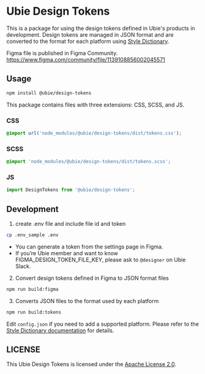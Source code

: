 # Ubie Design Tokens

This is a package for using the design tokens defined in Ubie's products in development. Design tokens are managed in JSON format and are converted to the format for each platform using [Style Dictionary](https://amzn.github.io/style-dictionary/).

Figma file is published in Figma Community.
https://www.figma.com/community/file/1139108856002045571

## Usage

```bash
npm install @ubie/design-tokens
```

This package contains files with three extensions: CSS, SCSS, and JS.

### CSS

```CSS
@import url('node_modules/@ubie/design-tokens/dist/tokens.css');
```

### SCSS

```SCSS
@import 'node_modules/@ubie/design-tokens/dist/tokens.scss';
```

### JS

```js
import DesignTokens from '@ubie/design-tokens';
```

## Development

1. create .env file and include file id and token

```bash
cp .env_sample .env
```

- You can generate a token from the settings page in Figma.
- If you’re Ubie member and want to know FIGMA_DESIGN_TOKEN_FILE_KEY, please ask to `@designer` on Ubie Slack.

2. Convert design tokens defined in Figma to JSON format files

```bash
npm run build:figma
```

3. Converts JSON files to the format used by each platform

```bash
npm run build:tokens
```

Edit `config.json` if you need to add a supported platform. Please refer to the [Style Dictionary documentation](https://amzn.github.io/style-dictionary/#/config?id=platform) for details.

## LICENSE

This Ubie Design Tokens is licensed under the [Apache License 2.0](https://github.com/ubie-oss/design-tokens/blob/main/LICENSE).
